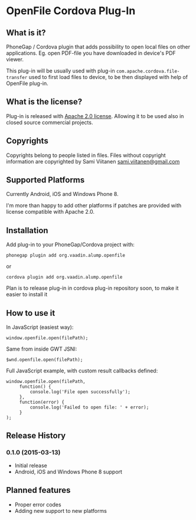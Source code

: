 OpenFile Cordova Plug-In
========================

What is it?
-----------
PhoneGap / Cordova plugin that adds possibility to open local files on other applications. Eg. open PDF-file you have
downloaded in device's PDF viewer.

This plug-in will be usually used with plug-in `com.apache.cordova.file-transfer` used to first load files to device,
to be then displayed with help of OpenFile plug-in.

What is the license?
--------------------
Plug-in is released with [Apache 2.0 license](LICENSE.txt). Allowing it to be used also in closed source commercial
projects.

Copyrights
----------
Copyrights belong to people listed in files. Files without copyright information are copyrighted by Sami Viitanen
<sami.viitanen@gmail.com>

Supported Platforms
-------------------
Currently Android, iOS and Windows Phone 8.

I'm more than happy to add other platforms if patches are provided with license compatible with Apache 2.0.

Installation
------------

Add plug-in to your PhoneGap/Cordova project with:

`phonegap plugin add org.vaadin.alump.openfile`

or

`cordova plugin add org.vaadin.alump.openfile`

Plan is to release plug-in in cordova plug-in repository soon, to make it easier to install it

How to use it
-------------
In JavaScript (easiest way):

    window.openfile.open(filePath);

Same from inside GWT JSNI:

    $wnd.openfile.open(filePath);

Full JavaScript example, with custom result callbacks defined:

    window.openfile.open(filePath,
         function() {
             console.log('File open successfully');
         },
         function(error) {
             console.log('Failed to open file: ' + error);
         }
    );

Release History
---------------
### 0.1.0 (2015-03-13)
  * Initial release
  * Android, iOS and Windows Phone 8 support

Planned features
----------------
 * Proper error codes
 * Adding new support to new platforms